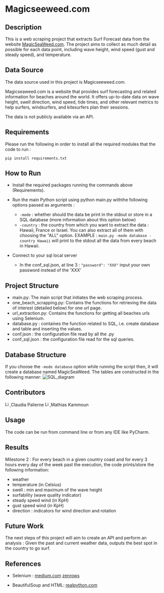 # Magicseeweed.com

## Description

This is a web scraping project that extracts Surf Forecast data from the website [MagicSeaWeed.com](https://magicseaweed.com/).
The project aims to collect as much detail as possible for each data point, including wave height, wind speed (gust and steady speed), and temperature.

## Data Source

The data source used in this project is Magicseeweed.com.

Magicseaweed.com is a website that provides surf forecasting and related information for beaches around the world.
It offers up-to-date data on wave height, swell direction, wind speed, tide times, and other relevant metrics to help surfers, windsurfers, and kitesurfers plan their sessions.

The data is not publicly available via an API.

## Requirements

Please run the following in order to install all the required modules that the code to run :

```pip install requirements.txt```

## How to Run

* Install the required packages running the commands above (Requirements). 
* Run the main Python script using python main.py withthe following options passed as arguments :
  - `-mode` : whether should the data be print in the stdout or store in a SQL database (more information about this option below)
  - `-country` : the country from which you want to extract the data : Hawaii, France or Israel. You can also extract all of them with choosing the "ALL" option.
EXAMPLE : `main.py -mode database -country Hawaii` will print to the stdout all the data from every beach in Hawaii.

* Connect to your sql local server
  - In the conf_sql.json, at line 3 : `"password": "XXX"` input your own password instead of the 'XXX'
  

## Project Structure

* main.py: The main script that initiates the web scraping process. 
* one_beach_scrapping.py: Contains the functions for retrieving the data of interest (detailed below) for one url page. 
* url_extraction.py: Contains the functions for getting all beaches urls using Selenium.
* database.py : containes the function related to SQL, i.e. create database and table and inserting the values.
* conf.json : the configuration file read by all the .py
* conf_sql.json : the configuration file read for the sql queries.

## Database Structure

If you choose the `-mode database` option while running the script then, it will create a database named MagicSeaWeed.
The tables are constructed in the following manner:
![SQL_diagram](ERD.png)

## Contributors

<a href="https://www.linkedin.com/in/claudia-palierne-0188631b9/">
  <img src="https://cdn-icons-png.flaticon.com/512/174/174857.png" alt="LinkedIn logo" style="width:15px;height:15px;">
</a>
Claudia Palierne 


<a href="https://www.linkedin.com/in/mathias-kammoun/">
  <img src="https://cdn-icons-png.flaticon.com/512/174/174857.png" alt="LinkedIn logo" style="width:15px;height:15px;">
</a>
Mathias Kammoun 

## Usage

The code can be run from command line or from any IDE like PyCharm.

## Results

Milestone 2 : For every beach in a given country coast and for every 3 hours every day of the week past the execution, the code prints/store the following information:
* weather
* temperature (in Celsius)
* swell : min and maximum of the wave height
* surfability (wave quality indicator)
* steady speed wind (in KpH)
* gust speed wind  (in KpH)
* direction : indicators for wind direction and rotation

## Future Work

The next steps of this project will aim to create an API and perform an analysis :
Given the past and current weather data, outputs the best spot in the country to go surf.

## References

* Selenium :
[medium.com](https://medium.com/pythoneers/web-scraping-using-selenium-python-6c511258ab50#:~:text=It%20is%20the%20process%20of,can%20scrape%20dynamic%20web%20easily)
[zenrows](https://www.zenrows.com/blog/scraping-javascript-rendered-web-pages#the-disadvantage-of-using-selenium)

* BeautifulSoup and HTML:
[realpython.com](https://realpython.com/beautiful-soup-web-scraper-python/)

